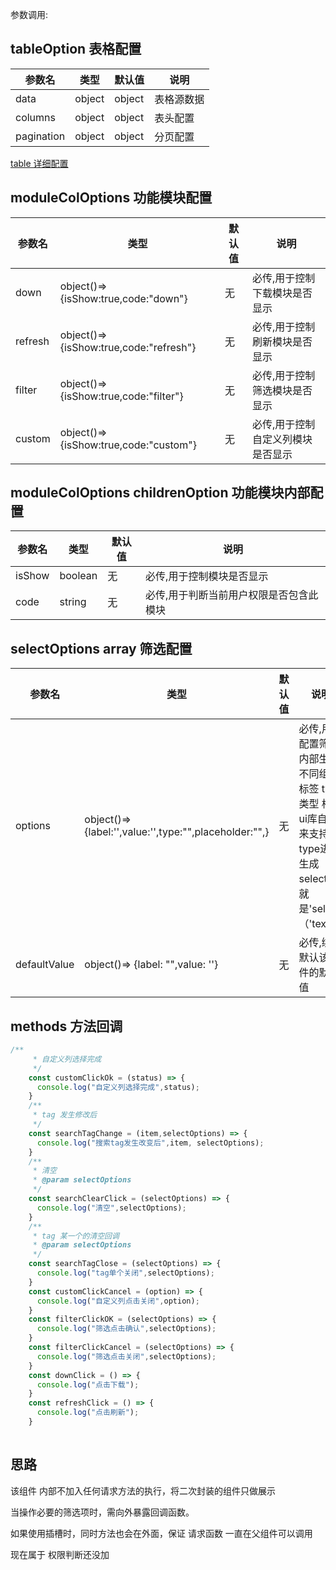 参数调用:  
## tableOption 表格配置

|  参数名   | 类型  |  默认值   |  说明  |
|  ----  | ----  |  ----  | ----  |
| data  | object  | object  | 表格源数据 |
| columns  | object | object  | 表头配置 |
| pagination  | object | object  | 分页配置 |  

[table 详细配置](https://www.naiveui.com/zh-CN/light/components/data-table)

## moduleColOptions 功能模块配置

|  参数名   | 类型  |  默认值   |  说明  |
|  ----  | ----  |  ----  | ----  |
| down  | object()=> {isShow:true,code:"down"}  | 无  | 必传,用于控制下载模块是否显示 |
| refresh  | object()=> {isShow:true,code:"refresh"} | 无  | 必传,用于控制刷新模块是否显示 |
| filter  | object()=> {isShow:true,code:"filter"} | 无  | 必传,用于控制筛选模块是否显示 |  
| custom  | object()=> {isShow:true,code:"custom"} | 无  | 必传,用于控制自定义列模块是否显示 |  

## moduleColOptions childrenOption 功能模块内部配置

|  参数名   | 类型  |  默认值   |  说明  |
|  ----  | ----  |  ----  | ----  |
| isShow  | boolean  | 无  | 必传,用于控制模块是否显示 |
| code  | string | 无  | 必传,用于判断当前用户权限是否包含此模块 |

## selectOptions array 筛选配置

|  参数名   | 类型  |  默认值   |  说明  |
|  ----  | ----  |  ----  | ----  |
| options  | object()=> {label:'',value:'',type:"",placeholder:"",}  | 无  | 必传,用于配置筛选 内部生成不同组件标签 type类型 根据 ui库自身来支持的type进行生成 select 则就是'select' （'text' | 'password' | 'textarea' |'date' | 'datetime' | 'daterange' | 'datetimerange' | 'month' | 'year' | 'quarter'） |
| defaultValue  | object()=> {label: "",value: ''} | 无  | 必传,绑定默认该组件的默认值 |

## methods 方法回调

``` js
/**
     * 自定义列选择完成
     */
    const customClickOk = (status) => {
      console.log("自定义列选择完成",status);
    }
    /**
     * tag 发生修改后
     */
    const searchTagChange = (item,selectOptions) => {
      console.log("搜索tag发生改变后",item, selectOptions);
    }
    /**
     * 清空
     * @param selectOptions
     */
    const searchClearClick = (selectOptions) => {
      console.log("清空",selectOptions);
    }
    /**
     * tag 某一个的清空回调
     * @param selectOptions
     */
    const searchTagClose = (selectOptions) => {
      console.log("tag单个关闭",selectOptions);
    }
    const customClickCancel = (option) => {
      console.log("自定义列点击关闭",option);
    }
    const filterClickOK = (selectOptions) => {
      console.log("筛选点击确认",selectOptions);
    }
    const filterClickCancel = (selectOptions) => {
      console.log("筛选点击关闭",selectOptions);
    }
    const downClick = () => {
      console.log("点击下载");
    }
    const refreshClick = () => {
      console.log("点击刷新");
    }
    
```
## 思路
该组件 内部不加入任何请求方法的执行，将二次封装的组件只做展示

当操作必要的筛选项时，需向外暴露回调函数。

如果使用插槽时，同时方法也会在外面，保证 请求函数 一直在父组件可以调用


现在属于 权限判断还没加